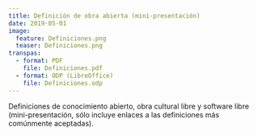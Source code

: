 ```yaml
---
title: Definición de obra abierta (mini-presentación)
date: 2019-05-01
image:
  feature: Definiciones.png
  teaser: Definiciones.png
transpas:
  - format: PDF
    file: Definiciones.pdf
  - format: ODP (LibreOffice)
    file: Definiciones.odp
---
```


Definiciones de conocimiento abierto, obra cultural libre y software libre
(mini-presentación, sólo incluye enlaces a las definiciones más comúnmente aceptadas).

